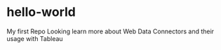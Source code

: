 # hello-world
My first Repo
Looking learn more about Web Data Connectors and their usage with Tableau
